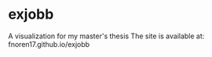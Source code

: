 # exjobb
A visualization for my master's thesis
The site is available at: fnoren17.github.io/exjobb
